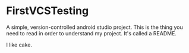 # FirstVCSTesting
A simple, version-controlled android studio project.
This is the thing you need to read in order to understand my project. It's called a README.

I like cake.
